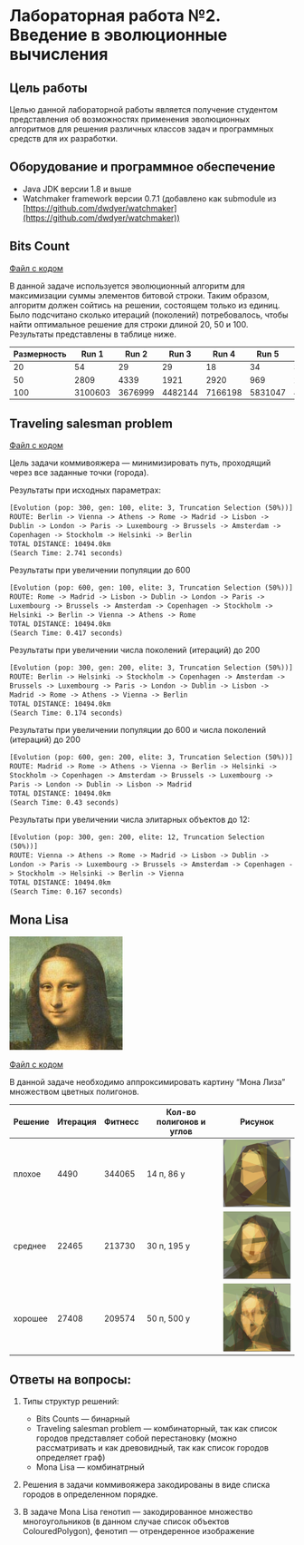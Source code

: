 # Лабораторная работа №2. Введение в эволюционные вычисления

## Цель работы
Целью данной лабораторной работы является получение студентом представления об возможностях применения эволюционных алгоритмов для решения различных классов задач и программных средств для их разработки.

## Оборудование и программное обеспечение
- Java JDK версии 1.8 и выше
- Watchmaker framework версии 0.7.1 (добавлено как submodule из [https://github.com/dwdyer/watchmaker](https://github.com/dwdyer/watchmaker))

## Bits Count

[Файл с кодом](./watchmaker/examples/src/java/main/org/uncommons/watchmaker/examples/bits/BitsExample.java)

В данной задаче используется эволюционный алгоритм для максимизации суммы элементов битовой строки. Таким образом, алгоритм должен сойтись на решении, состоящем только из единиц. Было подсчитано сколько итераций (поколений) потребовалось, чтобы найти оптимальное решение для строки длиной 20, 50 и 100. Результаты представлены в таблице ниже.

| Размерность | Run 1     | Run 2     | Run 3     | Run 4     | Run 5     | Среднее   |
| ----------- | --------- | --------- | --------- | --------- | --------- | --------- |
| 20          | 54        | 29        | 29        | 18        | 34        | 36.8      |
| 50          | 2809      | 4339      | 1921      | 2920      | 969       | 2591.6    |
| 100         | 3100603   | 3676999   | 4482144   | 7166198   | 5831047   | 4851398.2 |


## Traveling salesman problem

[Файл с кодом](./watchmaker/examples/src/java/main/org/uncommons/watchmaker/examples/travellingsalesman/TravellingSalesmanApplet.java)

Цель задачи коммивояжера — минимизировать путь, проходящий через все заданные точки (города).

Результаты при исходных параметрах:
```
[Evolution (pop: 300, gen: 100, elite: 3, Truncation Selection (50%))]
ROUTE: Berlin -> Vienna -> Athens -> Rome -> Madrid -> Lisbon -> Dublin -> London -> Paris -> Luxembourg -> Brussels -> Amsterdam -> Copenhagen -> Stockholm -> Helsinki -> Berlin
TOTAL DISTANCE: 10494.0km
(Search Time: 2.741 seconds)
```

Результаты при увеличении популяции до 600
```
[Evolution (pop: 600, gen: 100, elite: 3, Truncation Selection (50%))]
ROUTE: Rome -> Madrid -> Lisbon -> Dublin -> London -> Paris -> Luxembourg -> Brussels -> Amsterdam -> Copenhagen -> Stockholm -> Helsinki -> Berlin -> Vienna -> Athens -> Rome
TOTAL DISTANCE: 10494.0km
(Search Time: 0.417 seconds)
```

Результаты при увеличении числа поколений (итераций) до 200
```
[Evolution (pop: 300, gen: 200, elite: 3, Truncation Selection (50%))]
ROUTE: Berlin -> Helsinki -> Stockholm -> Copenhagen -> Amsterdam -> Brussels -> Luxembourg -> Paris -> London -> Dublin -> Lisbon -> Madrid -> Rome -> Athens -> Vienna -> Berlin
TOTAL DISTANCE: 10494.0km
(Search Time: 0.174 seconds)
```

Результаты при увеличении популяции до 600 и числа поколений (итераций) до 200

```
[Evolution (pop: 600, gen: 200, elite: 3, Truncation Selection (50%))]
ROUTE: Madrid -> Rome -> Athens -> Vienna -> Berlin -> Helsinki -> Stockholm -> Copenhagen -> Amsterdam -> Brussels -> Luxembourg -> Paris -> London -> Dublin -> Lisbon -> Madrid
TOTAL DISTANCE: 10494.0km
(Search Time: 0.43 seconds)
```

Результаты при увеличении числа элитарных объектов до 12:
```
[Evolution (pop: 300, gen: 200, elite: 12, Truncation Selection (50%))]
ROUTE: Vienna -> Athens -> Rome -> Madrid -> Lisbon -> Dublin -> London -> Paris -> Luxembourg -> Brussels -> Amsterdam -> Copenhagen -> Stockholm -> Helsinki -> Berlin -> Vienna
TOTAL DISTANCE: 10494.0km
(Search Time: 0.167 seconds)
```

## Mona Lisa

![original_mona_lisa](./mona_lisa_images/original.png)

[Файл с кодом](./watchmaker/examples/src/java/main/org/uncommons/watchmaker/examples/monalisa/MonaLisaApplet.java)

В данной задаче необходимо аппроксимировать картину “Мона Лиза” множеством цветных полигонов.

| Решение | Итерация | Фитнесс | Кол-во полигонов и углов  | Рисунок                                             |
| ------- | -------- | ------- | ------------------------- | --------------------------------------------------- | 
| плохое  | 4490     | 344065  | 14 п, 86 у                | ![bad_mona_lisa](./mona_lisa_images/bad.png)        |
| среднее | 22465    | 213730  | 30 п, 195 у               | ![medium_mona_lisa](./mona_lisa_images/medium.png)  |
| хорошее | 27408    | 209574  | 50 п, 500 у               | ![good_mona_lisa](./mona_lisa_images/good.png)      |

## Ответы на вопросы:
1. Типы структур решений:
    * Bits Counts — бинарный
    * Traveling salesman problem — комбинаторный, так как список городов представляет собой перестановку (можно рассматривать и как древовидный, так как список городов определяет граф) 
    * Mona Lisa — комбинатрный

2. Решения в задачи коммивояжера закодированы в виде списка городов в определенном порядке.

3. В задаче Mona Lisa генотип — закодированное множество многоугольников (в данном случае список объектов ColouredPolygon), фенотип — отрендеренное изображение